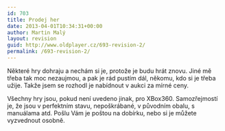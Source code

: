 ```yaml
---
id: 703
title: Prodej her
date: 2013-04-01T10:34:31+00:00
author: Martin Malý
layout: revision
guid: http://www.oldplayer.cz/693-revision-2/
permalink: /693-revision-2/
---
```

Některé hry dohraju a nechám si je, protože je budu hrát znovu. Jiné mě třeba tak moc nezaujmou, a pak je rád pustím dál, někomu, kdo si je třeba užije. Takže jsem se rozhodl je nabídnout v aukci za mírné ceny.

Všechny hry jsou, pokud není uvedeno jinak, pro XBox360. Samozřejmostí je, že jsou v perfektním stavu, nepoškrábané, v původním obalu, s manuálama atd. Pošlu Vám je poštou na dobírku, nebo si je můžete vyzvednout osobně.

<div id="google_plus_one">
  <g:plusone></g:plusone>
</div>

<div id="fb_send_like">
</div>